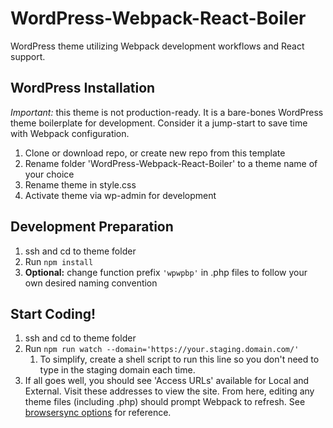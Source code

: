 # WordPress-Webpack-React-Boiler
WordPress theme utilizing Webpack development workflows and React support.

## WordPress Installation
*Important:* this theme is not production-ready. It is a bare-bones WordPress theme boilerplate for development. Consider it a jump-start to save time with Webpack configuration.

1. Clone or download repo, or create new repo from this template
1. Rename folder 'WordPress-Webpack-React-Boiler' to a theme name of your choice
1. Rename theme in style.css
1. Activate theme via wp-admin for development

## Development Preparation

1. ssh and cd to theme folder
1. Run ```npm install```
1. **Optional:** change function prefix ```'wpwpbp'``` in .php files to follow your own desired naming convention

## Start Coding!

1. ssh and cd to theme folder
1. Run ```npm run watch --domain='https://your.staging.domain.com/'```
    1. To simplify, create a shell script to run this line so you don't need to type in the staging domain each time.
1. If all goes well, you should see 'Access URLs' available for Local and External. Visit these addresses to view the site. From here, editing any theme files (including .php) should prompt Webpack to refresh. See [browsersync options](https://www.browsersync.io/docs/options) for reference.
